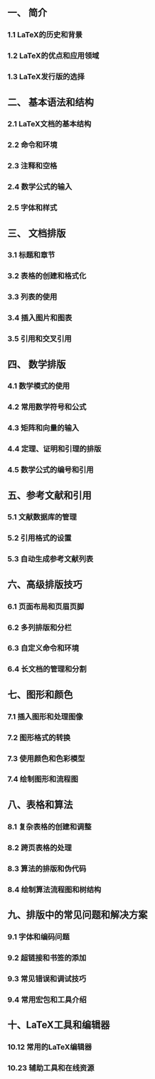 ## 一、 简介

### 1.1 LaTeX的历史和背景

### 1.2 LaTeX的优点和应用领域

### 1.3 LaTeX发行版的选择

## 二、 基本语法和结构

### 2.1 LaTeX文档的基本结构

### 2.2 命令和环境

### 2.3 注释和空格

### 2.4 数学公式的输入

### 2.5 字体和样式

## 三、 文档排版

### 3.1 标题和章节

### 3.2 表格的创建和格式化

### 3.3 列表的使用

### 3.4 插入图片和图表

### 3.5 引用和交叉引用

## 四、 数学排版

### 4.1 数学模式的使用

### 4.2 常用数学符号和公式

### 4.3 矩阵和向量的输入

### 4.4 定理、证明和引理的排版

### 4.5 数学公式的编号和引用

## 五、参考文献和引用

### 5.1 文献数据库的管理

### 5.2 引用格式的设置

### 5.3 自动生成参考文献列表

## 六、高级排版技巧

### 6.1 页面布局和页眉页脚

### 6.2 多列排版和分栏

### 6.3 自定义命令和环境

### 6.4 长文档的管理和分割

## 七、图形和颜色

### 7.1 插入图形和处理图像

### 7.2 图形格式的转换

### 7.3 使用颜色和色彩模型

### 7.4 绘制图形和流程图

## 八、表格和算法

### 8.1 复杂表格的创建和调整

### 8.2 跨页表格的处理

### 8.3 算法的排版和伪代码

### 8.4 绘制算法流程图和树结构

## 九、排版中的常见问题和解决方案

### 9.1 字体和编码问题

### 9.2 超链接和书签的添加

### 9.3 常见错误和调试技巧

### 9.4 常用宏包和工具介绍

## 十、LaTeX工具和编辑器

### 10.12 常用的LaTeX编辑器

### 10.23 辅助工具和在线资源
